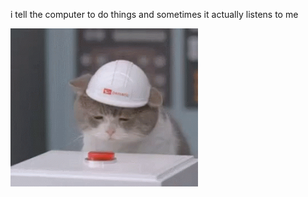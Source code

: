 i tell the computer to do things and sometimes it actually listens to me
<!--START_SECTION:update_image-->
<img src=https://raw.githubusercontent.com/sneakykestrel/sneakykestrel/main/.github/images/button-explosion.gif height="" width="300" align=left alt=kitty />
<!--END_SECTION:update_image-->

